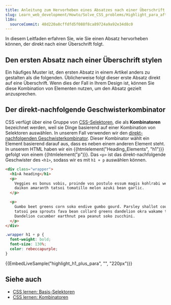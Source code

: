 ```yaml
---
title: Anleitung zum Hervorheben eines Absatzes nach einer Überschrift
slug: Learn_web_development/Howto/Solve_CSS_problems/Highlight_para_after_h1
l10n:
  sourceCommit: 48d220a8cffdfd5f088f8ca89724a9a92e34d8c0
---
```


In diesem Leitfaden erfahren Sie, wie Sie einen Absatz hervorheben können, der direkt nach einer Überschrift folgt.

## Den ersten Absatz nach einer Überschrift stylen

Ein häufiges Muster ist, den ersten Absatz in einem Artikel anders zu gestalten als die folgenden. Üblicherweise folgt dieser erste Absatz direkt auf eine Überschrift. Wenn dies der Fall in Ihrem Design ist, können Sie diese Kombination von Elementen nutzen, um den Absatz gezielt anzusprechen.

## Der direkt-nachfolgende Geschwisterkombinator

CSS verfügt über eine Gruppe von [CSS-Selektoren](/de/docs/Web/CSS/CSS_selectors), die als **Kombinatoren** bezeichnet werden, weil sie Dinge basierend auf einer Kombination von Selektoren auswählen. In unserem Fall verwenden wir den [direkt-nachfolgenden Geschwisterkombinator](/de/docs/Web/CSS/Next-sibling_combinator). Dieser Kombinator wählt ein Element basierend darauf aus, dass es neben einem anderen Element steht. In unserem HTML haben wir ein {{htmlelement("Heading_Elements", "h1")}} gefolgt von einem {{htmlelement("p")}}. Das `<p>` ist das direkt-nachfolgende Geschwister des `<h1>`, sodass wir es mit `h1 + p` auswählen können.

```html live-sample___highlight_h1_plus_para
<div class="wrapper">
  <h1>A heading</h1>
  <p>
    Veggies es bonus vobis, proinde vos postulo essum magis kohlrabi welsh onion
    daikon amaranth tatsoi tomatillo melon azuki bean garlic.
  </p>

  <p>
    Gumbo beet greens corn soko endive gumbo gourd. Parsley shallot courgette
    tatsoi pea sprouts fava bean collard greens dandelion okra wakame tomato.
    Dandelion cucumber earthnut pea peanut soko zucchini.
  </p>
</div>
```

```css live-sample___highlight_h1_plus_para
.wrapper h1 + p {
  font-weight: bold;
  font-size: 130%;
  color: rebeccapurple;
}
```

{{EmbedLiveSample("highlight_h1_plus_para", "", "220px")}}

## Siehe auch

- [CSS lernen: Basis-Selektoren](/de/docs/Learn_web_development/Core/Styling_basics/Basic_selectors)
- [CSS lernen: Kombinatoren](/de/docs/Learn_web_development/Core/Styling_basics/Combinators)
